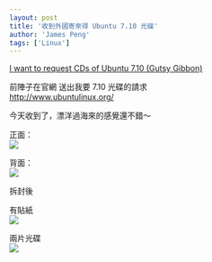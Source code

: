```yaml
---
layout: post
title: '收到外國寄來得 Ubuntu 7.10 光碟'
author: 'James Peng'
tags: ['Linux']
---
```


[I want to request CDs of Ubuntu 7.10 (Gutsy
Gibbon)](https://shipit.ubuntu.com/login)  
  
前陣子在官網 送出我要 7.10 光碟的請求  
<http://www.ubuntulinux.org/>  
  
[](https://shipit.ubuntu.com/login)今天收到了，漂洋過海來的感覺還不錯～  
  
正面：  
[![](http://bp2.blogger.com/_AnTT9cbXdqY/RzrgVcrlh_I/AAAAAAAAAFg/YAWApIKvuso/s320/IMG0069A.jpg)](http://bp2.blogger.com/_AnTT9cbXdqY/RzrgVcrlh_I/AAAAAAAAAFg/YAWApIKvuso/s1600-h/IMG0069A.jpg)  
  
背面：  
[![](http://bp1.blogger.com/_AnTT9cbXdqY/RzrgDMrlh-I/AAAAAAAAAFY/XfylFmbPo5Q/s320/IMG0068A.jpg)](http://bp1.blogger.com/_AnTT9cbXdqY/RzrgDMrlh-I/AAAAAAAAAFY/XfylFmbPo5Q/s1600-h/IMG0068A.jpg)  
  
拆封後  
  
有貼紙  
[![](http://bp3.blogger.com/_AnTT9cbXdqY/RzrgnsrliAI/AAAAAAAAAFo/kuH9SziWM28/s320/IMG0070A.jpg)](http://bp3.blogger.com/_AnTT9cbXdqY/RzrgnsrliAI/AAAAAAAAAFo/kuH9SziWM28/s1600-h/IMG0070A.jpg)  
  
兩片光碟  
[![](http://bp1.blogger.com/_AnTT9cbXdqY/RzrhIMrliBI/AAAAAAAAAFw/nXp_b8fhWLI/s320/IMG0071A.jpg)](http://bp1.blogger.com/_AnTT9cbXdqY/RzrhIMrliBI/AAAAAAAAAFw/nXp_b8fhWLI/s1600-h/IMG0071A.jpg)
